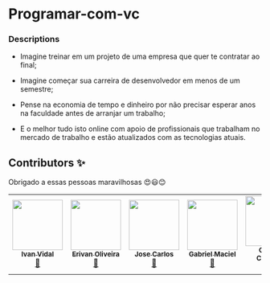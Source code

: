 # Programar-com-vc

### Descriptions 

- Imagine treinar em um projeto de uma empresa que quer te contratar ao final;

- Imagine começar sua carreira de desenvolvedor em menos de um semestre;

- Pense na economia de tempo e dinheiro por não precisar esperar anos na faculdade antes de arranjar um trabalho;

- E o melhor tudo isto online com apoio de profissionais que trabalham no mercado de trabalho e estão atualizados com as tecnologias atuais.

## Contributors ✨
Obrigado a essas pessoas maravilhosas :heart_eyes::smiley::blush:

<table>
  <tr>
    <td align="center"><a href="https://github.com/Ivan-Vidal" target="blank"><img src="https://avatars2.githubusercontent.com/u/68352318?s=400&u=33f6491119efded534c45fff1d42657b60619e9e&v=4" width="100px;" alt=""/><br /><sub><b>Ivan Vidal</b></sub></a><br /><a href="https://github.com/all-contributors/all-contributors/commits?author=Ivan-Vidal" title="Documentation">📖</a></td>
    <td align="center"><a href="https://github.com/erivan100" target="blank"><img src="https://avatars1.githubusercontent.com/u/38384877?s=460&u=855a94ba7266388e2334a4efea7581d7d43f43f4&v=4" width="100px;" alt=""/><br /><sub><b>Erivan Oliveira</b></sub></a><br /><a href="https://github.com/all-contributors/all-contributors/commits?author=erivan100l" title="Documentation">📖</a></td>
    <td align="center"><a href="https://github.com/zecarloz" target="blank"><img src="https://avatars1.githubusercontent.com/u/24412187?s=460&u=4df7b56f86aeafcdabc4c35593c349461fbe4ea3&v=4" width="100px;" alt=""/><br /><sub><b>Jose Carlos</b></sub></a><br /><a href="https://github.com/all-contributors/all-contributors/commits?author=zecarloz" title="Documentation">📖</a></td>
    <td align="center"><a href="https://github.com/Nixoff" target="blank"><img src="https://avatars0.githubusercontent.com/u/56452984?s=460&u=c5b9d9097f1fc873b414ae1ac6ee107af2f84034&v=4" width="100" alt=""/><br /><sub><b>Gabriel Maciel</b></sub></a><br /><a href="https://github.com/all-contributors/all-contributors/commits?author=Nixoff" title="Documentation">📖</a></td> 
    <td align="center"><a href="https://github.com/ga-prog20" target="blank"><img src="https://avatars0.githubusercontent.com/u/61214205?s=460&v=4" width="100" alt=""/><br /><sub><b>Gabriel Cordeiro</b></sub></a><br /><a href="https://github.com/all-contributors/all-contributors/commits?author=ga-prog20" title="Documentation">📖</a></td>
    <td align="center"><a href="https://github.com/Vic-NG" target="blank"><img src="https://avatars1.githubusercontent.com/u/61920659?s=60&v=4" width="100" alt=""/><br /><sub><b>Victor Nimer</b></sub></a><br /><a href="https://github.com/all-contributors/all-contributors/commits?author=Vic-NG" title="Documentation">📖</a></td> 
  </tr>
</table>

